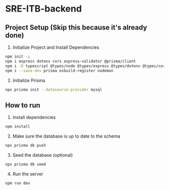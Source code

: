 # SRE-ITB-backend

## Project Setup (Skip this because it's already done)

1. Initialize Project and Install Dependencies

```bash
npm init -y
npm i express dotenv cors express-validator @prisma/client
npm i -D typescript @types/node @types/express @types/dotenv @types/cors
npm i --save-dev prisma esbuild-register nodemon
```

2. Initialize Prisma

```bash
npx prisma init --datasource-provider mysql
```

## How to run

1. Install dependencies

```bash
npm install
```

2. Make sure the database is up to date to the schema

```bash
npx prisma db push
```

3. Seed the database (optional)

```bash
npx prisma db seed
```

4. Run the server

```bash
npm run dev
```

